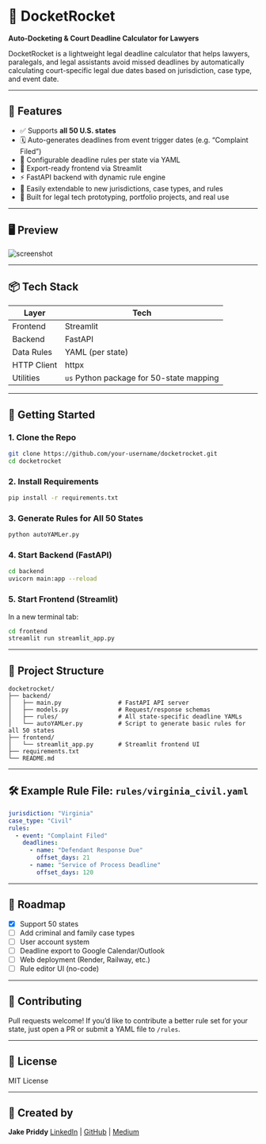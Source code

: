 # 📅 DocketRocket

**Auto-Docketing & Court Deadline Calculator for Lawyers**

DocketRocket is a lightweight legal deadline calculator that helps lawyers, paralegals, and legal assistants avoid missed deadlines by automatically calculating court-specific legal due dates based on jurisdiction, case type, and event date.

---

## 🚀 Features

- ✅ Supports **all 50 U.S. states**
- 🗓️ Auto-generates deadlines from event trigger dates (e.g. “Complaint Filed”)
- 📂 Configurable deadline rules per state via YAML
- 📄 Export-ready frontend via Streamlit
- ⚡ FastAPI backend with dynamic rule engine
- 🧠 Easily extendable to new jurisdictions, case types, and rules
- 🧪 Built for legal tech prototyping, portfolio projects, and real use

---

## 🖥️ Preview

![screenshot](https://via.placeholder.com/800x400.png?text=DocketRocket+UI+Preview)

---

## 📦 Tech Stack

| Layer       | Tech                                     |
| ----------- | ---------------------------------------- |
| Frontend    | Streamlit                                |
| Backend     | FastAPI                                  |
| Data Rules  | YAML (per state)                         |
| HTTP Client | httpx                                    |
| Utilities   | `us` Python package for 50-state mapping |

---

## 🧰 Getting Started

### 1. Clone the Repo

```bash
git clone https://github.com/your-username/docketrocket.git
cd docketrocket
```

### 2. Install Requirements

```bash
pip install -r requirements.txt
```

### 3. Generate Rules for All 50 States

```bash
python autoYAMLer.py
```

### 4. Start Backend (FastAPI)

```bash
cd backend
uvicorn main:app --reload
```

### 5. Start Frontend (Streamlit)

In a new terminal tab:

```bash
cd frontend
streamlit run streamlit_app.py
```

---

## 📁 Project Structure

```
docketrocket/
├── backend/
│   ├── main.py                # FastAPI API server
│   ├── models.py              # Request/response schemas
│   ├── rules/                 # All state-specific deadline YAMLs
│   └── autoYAMLer.py          # Script to generate basic rules for all 50 states
├── frontend/
│   └── streamlit_app.py       # Streamlit frontend UI
├── requirements.txt
└── README.md
```

---

## 🛠 Example Rule File: `rules/virginia_civil.yaml`

```yaml
jurisdiction: "Virginia"
case_type: "Civil"
rules:
  - event: "Complaint Filed"
    deadlines:
      - name: "Defendant Response Due"
        offset_days: 21
      - name: "Service of Process Deadline"
        offset_days: 120
```

---

## 🌟 Roadmap

- [x] Support 50 states
- [ ] Add criminal and family case types
- [ ] User account system
- [ ] Deadline export to Google Calendar/Outlook
- [ ] Web deployment (Render, Railway, etc.)
- [ ] Rule editor UI (no-code)

---

## 🤝 Contributing

Pull requests welcome! If you’d like to contribute a better rule set for your state, just open a PR or submit a YAML file to `/rules`.

---

## 📜 License

MIT License

---

## 👋 Created by

**Jake Priddy**
[LinkedIn](https://linkedin.com/in/jakepriddy) | [GitHub](https://github.com/jakepriddy) | [Medium](https://medium.com/@0xJake)
